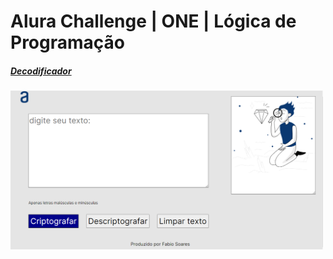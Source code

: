# Alura Challenge | ONE | Lógica de Programação

<h5><a href="https://fabiosoares-silva.github.io/challenge01_decodificador/" target="_blank">Decodificador</a></h5>

<img src="./imagens/challenge1.png" alt="imagem do site" width="500px" heigth="500px"/>
